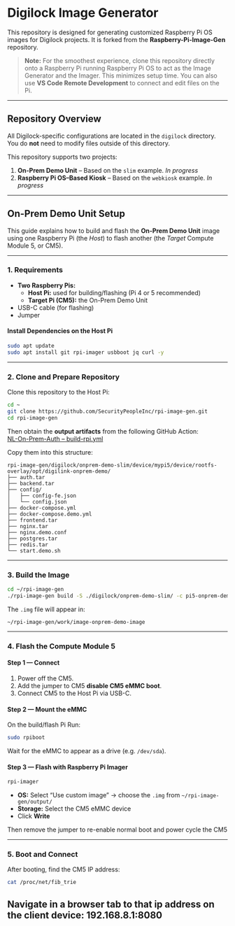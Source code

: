 # Digilock Image Generator

This repository is designed for generating customized Raspberry Pi OS images for Digilock projects. It is forked from the **Raspberry-Pi-Image-Gen** repository.

> **Note:** For the smoothest experience, clone this repository directly onto a Raspberry Pi running Raspberry Pi OS to act as the Image Generator and the Imager. This minimizes setup time. You can also use **VS Code Remote Development** to connect and edit files on the Pi.

---

## Repository Overview

All Digilock-specific configurations are located in the `digilock` directory.  
You do **not** need to modify files outside of this directory.

This repository supports two projects:

1. **On-Prem Demo Unit** – Based on the `slim` example. *In progress*
2. **Raspberry Pi OS–Based Kiosk** – Based on the `webkiosk` example. *In progress*

---

## On-Prem Demo Unit Setup

This guide explains how to build and flash the **On-Prem Demo Unit** image using one Raspberry Pi (the *Host*) to flash another (the *Target* Compute Module 5, or CM5).

---

### 1. Requirements

- **Two Raspberry Pis:**
  - **Host Pi:** used for building/flashing (Pi 4 or 5 recommended)
  - **Target Pi (CM5):** the On-Prem Demo Unit
- USB-C cable (for flashing)
- Jumper

#### Install Dependencies on the Host Pi

```bash
sudo apt update
sudo apt install git rpi-imager usbboot jq curl -y
```

---

### 2. Clone and Prepare Repository

Clone this repository to the Host Pi:

```bash
cd ~
git clone https://github.com/SecurityPeopleInc/rpi-image-gen.git
cd rpi-image-gen
```

Then obtain the **output artifacts** from the following GitHub Action:  
[NL-On-Prem-Auth – build-rpi.yml](https://github.com/SecurityPeopleInc/NL-On-Prem-Auth/actions/workflows/build-rpi.yml)

Copy them into this structure:

```
rpi-image-gen/digilock/onprem-demo-slim/device/mypi5/device/rootfs-overlay/opt/digilink-onprem-demo/
├── auth.tar
├── backend.tar
├── config/
│   ├── config-fe.json
│   └── config.json
├── docker-compose.yml
├── docker-compose.demo.yml
├── frontend.tar
├── nginx.tar
├── nginx.demo.conf
├── postgres.tar
├── redis.tar
└── start.demo.sh
```

---

### 3. Build the Image

```bash
cd ~/rpi-image-gen
./rpi-image-gen build -S ./digilock/onprem-demo-slim/ -c pi5-onprem-demo.yaml
```

The `.img` file will appear in:

```
~/rpi-image-gen/work/image-onprem-demo-image
```

---

###  4. Flash the Compute Module 5

#### Step 1 — Connect
1. Power off the CM5.
2. Add the jumper to CM5 **disable CM5 eMMC boot**.
3. Connect CM5 to the Host Pi via USB-C.

#### Step 2 — Mount the eMMC
On the build/flash Pi
Run:
```bash
sudo rpiboot
```
Wait for the eMMC to appear as a drive (e.g. `/dev/sda`).

#### Step 3 — Flash with Raspberry Pi Imager
```bash
rpi-imager
```
- **OS:** Select “Use custom image” → choose the `.img` from `~/rpi-image-gen/output/`
- **Storage:** Select the CM5 eMMC device
- Click **Write**

Then remove the jumper to re-enable normal boot and power cycle the CM5

---

### 5. Boot and Connect

After booting, find the CM5 IP address:

```bash
cat /proc/net/fib_trie
```
Navigate in a browser tab to that ip address on the client device: 192.168.8.1:8080
---
